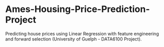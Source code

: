 # Ames-Housing-Price-Prediction-Project
Predicting house prices using Linear Regression with feature engineering and forward selection (University of Guelph - DATA6100 Project).
